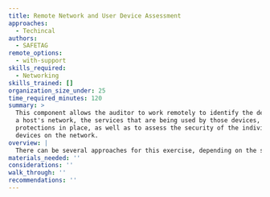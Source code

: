 ```yaml
---
title: Remote Network and User Device Assessment
approaches:
  - Techincal
authors:
  - SAFETAG
remote_options:
  - with-support
skills_required:
  - Networking
skills_trained: []
organization_size_under: 25
time_required_minutes: 120
summary: >
  This component allows the auditor to work remotely to identify the devices on
  a host's network, the services that are being used by those devices, and any
  protections in place, as well as to assess the security of the individual
  devices on the network.
overview: |
  There can be several approaches for this exercise, depending on the scenario.
materials_needed: ''
considerations: ''
walk_through: ''
recommendations: ''
---
```


